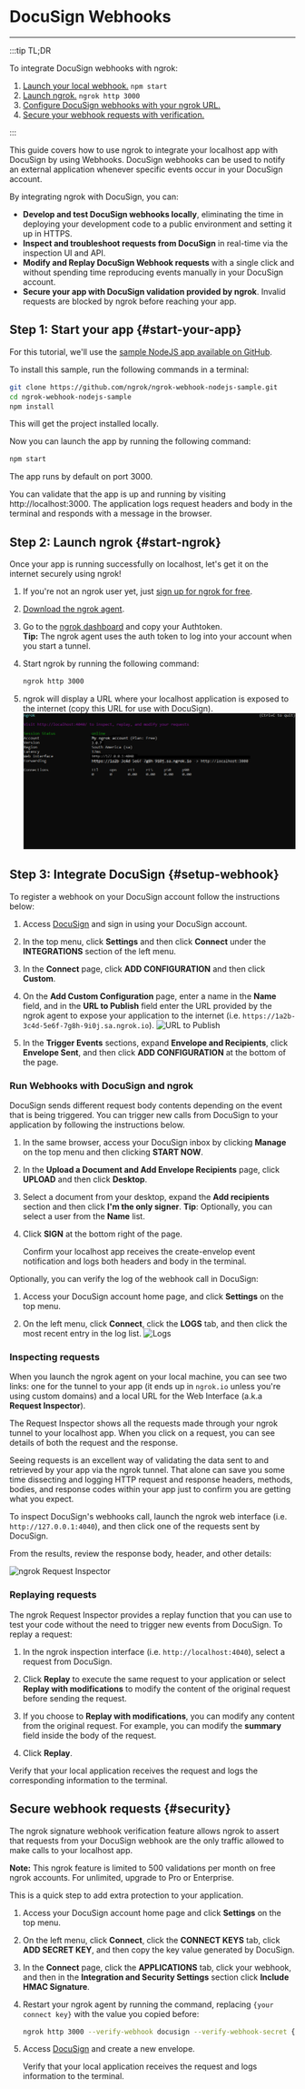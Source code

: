 # DocuSign Webhooks
------------

:::tip TL;DR

To integrate DocuSign webhooks with ngrok:
1. [Launch your local webhook.](#start-your-app) `npm start`
1. [Launch ngrok.](#start-ngrok) `ngrok http 3000`
1. [Configure DocuSign webhooks with your ngrok URL.](#setup-webhook)
1. [Secure your webhook requests with verification.](#security)

:::


This guide covers how to use ngrok to integrate your localhost app with DocuSign by using Webhooks.
DocuSign webhooks can be used to notify an external application whenever specific events occur in your DocuSign account. 

By integrating ngrok with DocuSign, you can:

- **Develop and test DocuSign webhooks locally**, eliminating the time in deploying your development code to a public environment and setting it up in HTTPS.
- **Inspect and troubleshoot requests from DocuSign** in real-time via the inspection UI and API.
- **Modify and Replay DocuSign Webhook requests** with a single click and without spending time reproducing events manually in your DocuSign account.
- **Secure your app with DocuSign validation provided by ngrok**. Invalid requests are blocked by ngrok before reaching your app.


## **Step 1**: Start your app {#start-your-app}

For this tutorial, we'll use the [sample NodeJS app available on GitHub](https://github.com/ngrok/ngrok-webhook-nodejs-sample). 

To install this sample, run the following commands in a terminal:

```bash
git clone https://github.com/ngrok/ngrok-webhook-nodejs-sample.git
cd ngrok-webhook-nodejs-sample
npm install
```

This will get the project installed locally.

Now you can launch the app by running the following command: 

```bash
npm start
```

The app runs by default on port 3000. 

You can validate that the app is up and running by visiting http://localhost:3000. The application logs request headers and body in the terminal and responds with a message in the browser.


## **Step 2**: Launch ngrok {#start-ngrok}

Once your app is running successfully on localhost, let's get it on the internet securely using ngrok! 

1. If you're not an ngrok user yet, just [sign up for ngrok for free](https://ngrok.com/signup).

1. [Download the ngrok agent](https://ngrok.com/download).

1. Go to the [ngrok dashboard](https://dashboard.ngrok.com) and copy your Authtoken. <br />
    **Tip:** The ngrok agent uses the auth token to log into your account when you start a tunnel.
    
1. Start ngrok by running the following command:
    ```bash
    ngrok http 3000
    ```

1. ngrok will display a URL where your localhost application is exposed to the internet (copy this URL for use with DocuSign).
    ![ngrok agent running](/img/integrations/launch_ngrok_tunnel.png)


## **Step 3**: Integrate  DocuSign {#setup-webhook}

To register a webhook on your DocuSign account follow the instructions below:

1. Access [DocuSign](https://docusign.com/) and sign in using your DocuSign account.

1. In the top menu, click **Settings** and then click **Connect** under the **INTEGRATIONS** section of the left menu.

1. In the **Connect** page, click **ADD CONFIGURATION** and then click **Custom**.

1. On the **Add Custom Configuration** page, enter a name in the **Name** field, and in the **URL to Publish** field enter the URL provided by the ngrok agent to expose your application to the internet (i.e. `https://1a2b-3c4d-5e6f-7g8h-9i0j.sa.ngrok.io`).
    ![URL to Publish](img/ngrok_url_configuration_docusign.png)

1. In the **Trigger Events** sections, expand **Envelope and Recipients**, click **Envelope Sent**, and then click **ADD CONFIGURATION** at the bottom of the page.


### Run Webhooks with DocuSign and ngrok

DocuSign sends different request body contents depending on the event that is being triggered.
You can trigger new calls from DocuSign to your application by following the instructions below.

1. In the same browser, access your DocuSign inbox by clicking **Manage** on the top menu and then clicking **START NOW**.

1. In the **Upload a Document and Add Envelope Recipients** page, click **UPLOAD** and then click **Desktop**.

1. Select a document from your desktop, expand the **Add recipients** section and then click **I'm the only signer**.
    **Tip**: Optionally, you can select a user from the **Name** list.

1. Click **SIGN** at the bottom right of the page.

    Confirm your localhost app receives the create-envelop event notification and logs both headers and body in the terminal.

Optionally, you can verify the log of the webhook call in DocuSign:

1. Access your DocuSign account home page, and click **Settings** on the top menu.

1. On the left menu, click **Connect**, click the **LOGS** tab, and then click the most recent entry in the log list.
    ![Logs](img/ngrok_logs_docusign.png)


### Inspecting requests

When you launch the ngrok agent on your local machine, you can see two links: one for the tunnel to your app (it ends up in `ngrok.io` unless you're using custom domains) and a local URL for the Web Interface (a.k.a **Request Inspector**).

The Request Inspector shows all the requests made through your ngrok tunnel to your localhost app. When you click on a request, you can see details of both the request and the response.

Seeing requests is an excellent way of validating the data sent to and retrieved by your app via the ngrok tunnel. That alone can save you some time dissecting and logging HTTP request and response headers, methods, bodies, and response codes within your app just to confirm you are getting what you expect.

To inspect DocuSign's webhooks call, launch the ngrok web interface (i.e. `http://127.0.0.1:4040`), and then click one of the requests sent by DocuSign.

From the results, review the response body, header, and other details:

![ngrok Request Inspector](img/ngrok_introspection_docusign_webhooks.png)


### Replaying requests

The ngrok Request Inspector provides a replay function that you can use to test your code without the need to trigger new events from DocuSign. To replay a request:

1. In the ngrok inspection interface (i.e. `http://localhost:4040`), select a request from DocuSign.

1. Click **Replay** to execute the same request to your application or select **Replay with modifications** to modify the content of the original request before sending the request.

1. If you choose to **Replay with modifications**, you can modify any content from the original request. For example, you can modify the **summary** field inside the body of the request.

1. Click **Replay**.

Verify that your local application receives the request and logs the corresponding information to the terminal.


## Secure webhook requests {#security}

The ngrok signature webhook verification feature allows ngrok to assert that requests from your DocuSign webhook are the only traffic allowed to make calls to your localhost app.

**Note:** This ngrok feature is limited to 500 validations per month on free ngrok accounts. For unlimited, upgrade to Pro or Enterprise.

This is a quick step to add extra protection to your application.

1. Access your DocuSign account home page and click **Settings** on the top menu.

1. On the left menu, click **Connect**, click the **CONNECT KEYS** tab, click **ADD SECRET KEY**, and then copy the key value generated by DocuSign.

1. In the **Connect** page, click the **APPLICATIONS** tab, click your webhook, and then in the **Integration and Security Settings** section click **Include HMAC Signature**.

1. Restart your ngrok agent by running the command, replacing `{your connect key}` with the value you copied before:
    
    ```bash
    ngrok http 3000 --verify-webhook docusign --verify-webhook-secret {your connect key}
    ```

1. Access [DocuSign](https://app.docusign.com/home) and create a new envelope.

    Verify that your local application receives the request and logs information to the terminal.


